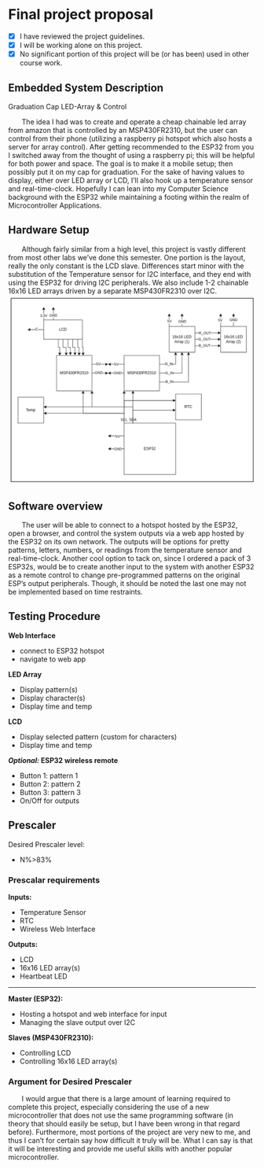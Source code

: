 # Final project proposal

- [X] I have reviewed the project guidelines.
- [X] I will be working alone on this project.
- [X] No significant portion of this project will be (or has been) used in other course work.

## Embedded System Description

Graduation Cap LED-Array & Control

&nbsp;&nbsp;&nbsp;&nbsp;&nbsp;&nbsp;
The idea I had was to create and operate a cheap chainable led array from amazon that is controlled by an
MSP430FR2310, but the user can control from their phone (utilizing a raspberry pi hotspot which also hosts a server
for array control). After getting recommended to the ESP32 from you I switched away from the thought of using a
raspberry pi; this will be helpful for both power and space. The goal is to make it a mobile setup; then possibly put it
on my cap for graduation. For the sake of having values to display, either over LED array or LCD, I’ll also hook up
a temperature sensor and real-time-clock. Hopefully I can lean into my Computer Science background with the
ESP32 while maintaining a footing within the realm of Microcontroller Applications.

## Hardware Setup

&nbsp;&nbsp;&nbsp;&nbsp;&nbsp;&nbsp;
Although fairly similar from a high level, this project is vastly different from most other labs we’ve done
this semester. One portion is the layout, really the only constant is the LCD slave. Differences start minor with the
substitution of the Temperature sensor for I2C interface, and they end with using the ESP32 for driving I2C
peripherals. We also include 1-2 chainable 16x16 LED arrays driven by a separate MSP430FR2310 over I2C.
![Picture of Circuit Diagram](circuit_diagram.png)

## Software overview

&nbsp;&nbsp;&nbsp;&nbsp;&nbsp;&nbsp;
The user will be able to connect to a hotspot hosted by the ESP32, open a browser, and control the system
outputs via a web app hosted by the ESP32 on its own network. The outputs will be options for pretty patterns,
letters, numbers, or readings from the temperature sensor and real-time-clock. Another cool option to tack on, since I
ordered a pack of 3 ESP32s, would be to create another input to the system with another ESP32 as a remote control
to change pre-programmed patterns on the original ESP’s output peripherals. Though, it should be noted the last one
may not be implemented based on time restraints.

## Testing Procedure

**Web Interface**
* connect to ESP32 hotspot
* navigate to web app

**LED Array**
* Display pattern(s)
* Display character(s)
* Display time and temp

**LCD**
* Display selected pattern (custom for characters)
* Display time and temp

***Optional:* ESP32 wireless remote**
* Button 1: pattern 1
* Button 2: pattern 2
* Button 3: pattern 3
* On/Off for outputs


## Prescaler

Desired Prescaler level: 

- N%>83%

### Prescalar requirements 

**Inputs:**
* Temperature Sensor
* RTC
* Wireless Web Interface

**Outputs:**
* LCD
* 16x16 LED array(s)
* Heartbeat LED
------------------------------------
**Master (ESP32):**
* Hosting a hotspot and web interface for input
* Managing the slave output over I2C

**Slaves (MSP430FR2310):**
* Controlling LCD
* Controlling 16x16 LED array(s)



### Argument for Desired Prescaler

&nbsp;&nbsp;&nbsp;&nbsp;&nbsp;&nbsp;
I would argue that there is a large amount of learning required to complete this project, especially
considering the use of a new microcontroller that does not use the same programming software (in theory that
should easily be setup, but I have been wrong in that regard before). Furthermore, most portions of the project are
very new to me, and thus I can’t for certain say how difficult it truly will be. What I can say is that it will be
interesting and provide me useful skills with another popular microcontroller.
